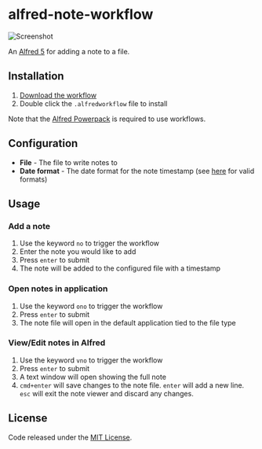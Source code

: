 # alfred-note-workflow

![Screenshot](https://github.com/alexchantastic/alfred-note-workflow/assets/604167/e8a3b741-9124-4ed1-b229-03435f861af7)

An [Alfred 5](https://www.alfredapp.com/) for adding a note to a file.

## Installation

1. [Download the workflow](https://github.com/alexchantastic/alfred-open-with-neovim-workflow/releases/latest)
2. Double click the `.alfredworkflow` file to install

Note that the [Alfred Powerpack](https://www.alfredapp.com/powerpack/) is required to use workflows.

## Configuration

- **File** - The file to write notes to
- **Date format** - The date format for the note timestamp (see [here](https://www.gnu.org/software/coreutils/manual/html_node/Date-format-specifiers.html) for valid formats)

## Usage

### Add a note

1. Use the keyword `no` to trigger the workflow
2. Enter the note you would like to add
3. Press `enter` to submit
4. The note will be added to the configured file with a timestamp

### Open notes in application

1. Use the keyword `ono` to trigger the workflow
2. Press `enter` to submit
3. The note file will open in the default application tied to the file type

### View/Edit notes in Alfred

1. Use the keyword `vno` to trigger the workflow
2. Press `enter` to submit
3. A text window will open showing the full note
4. `cmd+enter` will save changes to the note file. `enter` will add a new line. `esc` will exit the note viewer and discard any changes.

## License

Code released under the [MIT License](https://github.com/alexchantastic/alfred-note-workflow/blob/main/LICENSE).
